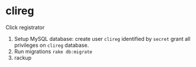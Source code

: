 # clireg
Click registrator

1) Setup MySQL database: create user `clireg` identified by `secret` grant all privileges on `clireg` database.
2) Run migrations `rake db:migrate`
3) rackup
